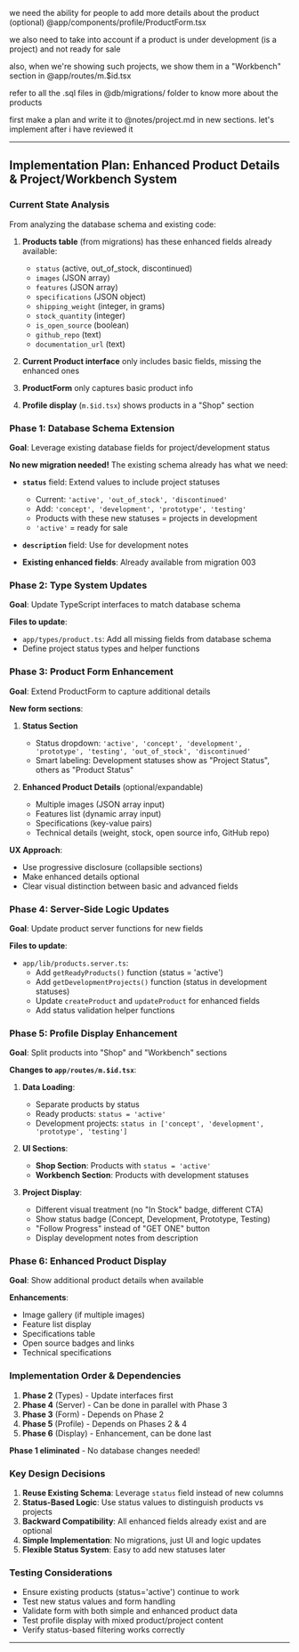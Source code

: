 we need the ability for people to add more details about the product (optional) @app/components/profile/ProductForm.tsx

we also need to take into account if a product is under development (is a project) and not ready for sale

also, when we're showing such projects, we show them in a "Workbench" section in @app/routes/m.$id.tsx

refer to all the .sql files in @db/migrations/ folder to know more about the products

first make a plan and write it to @notes/project.md in new sections. let's implement after i have reviewed it

---

## Implementation Plan: Enhanced Product Details & Project/Workbench System

### Current State Analysis

From analyzing the database schema and existing code:

1. **Products table** (from migrations) has these enhanced fields already available:
   - `status` (active, out_of_stock, discontinued)
   - `images` (JSON array)
   - `features` (JSON array)
   - `specifications` (JSON object)
   - `shipping_weight` (integer, in grams)
   - `stock_quantity` (integer)
   - `is_open_source` (boolean)
   - `github_repo` (text)
   - `documentation_url` (text)

2. **Current Product interface** only includes basic fields, missing the enhanced ones
3. **ProductForm** only captures basic product info
4. **Profile display** (`m.$id.tsx`) shows products in a "Shop" section

### Phase 1: Database Schema Extension

**Goal**: Leverage existing database fields for project/development status

**No new migration needed!** The existing schema already has what we need:

- **`status`** field: Extend values to include project statuses
  - Current: `'active', 'out_of_stock', 'discontinued'`
  - Add: `'concept', 'development', 'prototype', 'testing'`
  - Products with these new statuses = projects in development
  - `'active'` = ready for sale

- **`description`** field: Use for development notes
- **Existing enhanced fields**: Already available from migration 003

### Phase 2: Type System Updates

**Goal**: Update TypeScript interfaces to match database schema

**Files to update**:
- `app/types/product.ts`: Add all missing fields from database schema
- Define project status types and helper functions

### Phase 3: Product Form Enhancement

**Goal**: Extend ProductForm to capture additional details

**New form sections**:

1. **Status Section**
   - Status dropdown: `'active', 'concept', 'development', 'prototype', 'testing', 'out_of_stock', 'discontinued'`
   - Smart labeling: Development statuses show as "Project Status", others as "Product Status"

2. **Enhanced Product Details** (optional/expandable)
   - Multiple images (JSON array input)
   - Features list (dynamic array input)
   - Specifications (key-value pairs)
   - Technical details (weight, stock, open source info, GitHub repo)

**UX Approach**:

- Use progressive disclosure (collapsible sections)
- Make enhanced details optional
- Clear visual distinction between basic and advanced fields

### Phase 4: Server-Side Logic Updates

**Goal**: Update product server functions for new fields

**Files to update**:

- `app/lib/products.server.ts`:
  - Add `getReadyProducts()` function (status = 'active')
  - Add `getDevelopmentProjects()` function (status in development statuses)
  - Update `createProduct` and `updateProduct` for enhanced fields
  - Add status validation helper functions

### Phase 5: Profile Display Enhancement

**Goal**: Split products into "Shop" and "Workbench" sections

**Changes to `app/routes/m.$id.tsx`**:

1. **Data Loading**:
   - Separate products by status
   - Ready products: `status = 'active'`
   - Development projects: `status in ['concept', 'development', 'prototype', 'testing']`

2. **UI Sections**:
   - **Shop Section**: Products with `status = 'active'`
   - **Workbench Section**: Products with development statuses

3. **Project Display**:
   - Different visual treatment (no "In Stock" badge, different CTA)
   - Show status badge (Concept, Development, Prototype, Testing)
   - "Follow Progress" instead of "GET ONE" button
   - Display development notes from description

### Phase 6: Enhanced Product Display

**Goal**: Show additional product details when available

**Enhancements**:

- Image gallery (if multiple images)
- Feature list display
- Specifications table
- Open source badges and links
- Technical specifications

### Implementation Order & Dependencies

1. **Phase 2** (Types) - Update interfaces first
2. **Phase 4** (Server) - Can be done in parallel with Phase 3
3. **Phase 3** (Form) - Depends on Phase 2
4. **Phase 5** (Profile) - Depends on Phases 2 & 4
5. **Phase 6** (Display) - Enhancement, can be done last

**Phase 1 eliminated** - No database changes needed!

### Key Design Decisions

1. **Reuse Existing Schema**: Leverage `status` field instead of new columns
2. **Status-Based Logic**: Use status values to distinguish products vs projects
3. **Backward Compatibility**: All enhanced fields already exist and are optional
4. **Simple Implementation**: No migrations, just UI and logic updates
5. **Flexible Status System**: Easy to add new statuses later

### Testing Considerations

- Ensure existing products (status='active') continue to work
- Test new status values and form handling
- Validate form with both simple and enhanced product data
- Test profile display with mixed product/project content
- Verify status-based filtering works correctly

---
